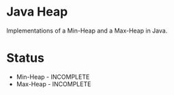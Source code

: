 Java Heap
=========
Implementations of a Min-Heap and a Max-Heap in Java.

Status
======
<ul><li>
Min-Heap - INCOMPLETE
</li><li>
Max-Heap - INCOMPLETE
</ul></li>

